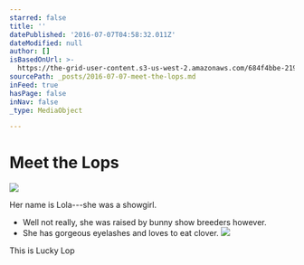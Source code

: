 ```yaml
---
starred: false
title: ''
datePublished: '2016-07-07T04:58:32.011Z'
dateModified: null
author: []
isBasedOnUrl: >-
  https://the-grid-user-content.s3-us-west-2.amazonaws.com/684f4bbe-2191-4505-b696-2585ae2db7fa.jpg
sourcePath: _posts/2016-07-07-meet-the-lops.md
inFeed: true
hasPage: false
inNav: false
_type: MediaObject

---
```

# Meet the Lops
![](https://the-grid-user-content.s3-us-west-2.amazonaws.com/684f4bbe-2191-4505-b696-2585ae2db7fa.jpg)

Her name is Lola---she was a showgirl. 

* Well not really, she was raised by bunny show breeders however. 
* She has gorgeous eyelashes and loves to eat clover. ![](https://the-grid-user-content.s3-us-west-2.amazonaws.com/d4ea7733-87e2-401d-ba54-1d31de684e33.jpg)

This is Lucky Lop